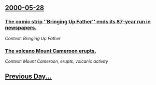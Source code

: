 ## [2000-05-28](/news/2000/05/28/index.md)

### [The comic strip ''Bringing Up Father'' ends its 87-year run in newspapers.](/news/2000/05/28/the-comic-strip-bringing-up-father-ends-its-87-year-run-in-newspapers.md)
_Context: Bringing Up Father_

### [The volcano Mount Cameroon erupts.](/news/2000/05/28/the-volcano-mount-cameroon-erupts.md)
_Context: Mount Cameroon, erupts, volcanic activity_

## [Previous Day...](/news/2000/05/27/index.md)

